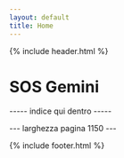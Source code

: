 ```yaml
---
layout: default
title: Home
---
```


{% include header.html %}

<div class="hero">
  <h1>SOS Gemini</h1>
  <p>----- indice qui dentro -----</p>
</div>

<div class="page-width">
  <p>--- larghezza pagina 1150 ---</p>
</div>

{% include footer.html %}
